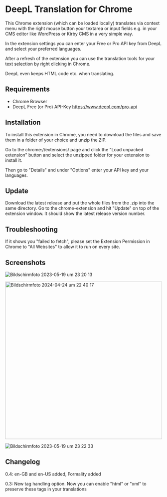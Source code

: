 # DeepL Translation for Chrome
 This Chrome extension (which can be loaded locally) translates via context menu with the right mouse button your textarea or input fields e.g. in your CMS editor like WordPress or Kirby CMS in a very simple way.
 
 In the extension settings you can enter your Free or Pro API key from DeepL and select your preferred languages.
 
 After a refresh of the extension you can use the translation tools for your text selection by right clicking in Chrome.
 
 DeepL even keeps HTML code etc. when translating. 
 
## Requirements
- Chrome Browser
- DeepL Free (or Pro) API-Key https://www.deepl.com/pro-api

## Installation

To install this extension in Chrome, you need to download the files and save them in a folder of your choice and unzip the ZIP. 

Go to the chrome://extensions/ page and click the "Load unpacked extension" button and select the unzipped folder for your extension to install it.

Then go to "Details" and under "Options" enter your API key and your languages.

## Update
Download the latest release and put the whole files from the .zip into the same directory. Go to the chrome-extension and hit "Update" on top of the extension window. It should show the latest release version number.

## Troubleshooting

If it shows you "failed to fetch", please set the Extension Permission in Chrome to "All Websites" to allow it to run on every site.

## Screenshots

![Bildschirmfoto 2023-05-19 um 23 20 13](https://github.com/mountbatt/deepl-translation-chrome/assets/2411246/72d4ab0a-4fcd-4857-869f-e159b37ea931)

<img width="503" alt="Bildschirmfoto 2024-04-24 um 22 40 17" src="https://github.com/mountbatt/deepl-translation-chrome/assets/2411246/ba814a8a-b4a7-45d6-974b-34c62ed89c76">

![Bildschirmfoto 2023-05-19 um 23 22 33](https://github.com/mountbatt/deepl-translation-chrome/assets/2411246/3e3b7d03-2b7b-4ee8-8712-dd42419b365d)

## Changelog

0.4: en-GB and en-US added, Formality added

0.3: New tag handling option. Now you can enable "html" or "xml" to preserve these tags in your translations 
